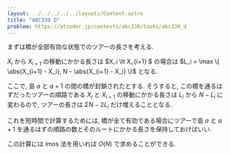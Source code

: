 ```yaml
---
layout: ../../../../../layouts/Content.astro
title: "ABC339 D"
problem: https://atcoder.jp/contests/abc338/tasks/abc338_d
---
```

まずは橋が全部有効な状態でのツアーの長さを考える.

$X_i$ から $X_{i+1}$ の移動にかかる長さは $X_i \lt X_{i+1} $ の場合は $L_i = \max \{ \abs{X_{i+1} - X_i}, N - \abs{X_{i+1} - X_i} \}$ となる.

ここで, 島 $a$ と $a + 1$ の間の橋が封鎖されたとする. そうすると, この橋を通るはずだったツアーの順路である $X_i$ と $X_{i+1}$ の移動にかかる長さは $L_i$ から $N-L_i$ に変わるので, ツアーの長さは $\Sigma N-2L_i$ だけ増えることとなる.

これを短時間で計算するためには, 橋が全て有効である場合にツアーで島 $a$ と $a+1$ を通るはずの順路の数とそのルートにかかる長さを保持しておけばいい.

この計算には imos 法を用いれば $O(N)$ で求めることができる.
